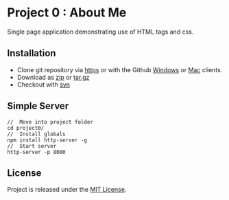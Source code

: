 # Project 0 : About Me
Single page application demonstrating use of HTML tags and css.

[get-zip]: https://github.com/jdbence/FE-Nanodegree/archive/master.zip
[get-tgz]: https://github.com/jdbence/FE-Nanodegree/archive/master.tar.gz
[clone-http]: https://github.com/jdbence/FE-Nanodegree.git
[clone-svn]: https://github.com/jdbence/FE-Nanodegree
[clone-ghwin]: github-windows://openRepo/https://github.com/jdbence/FE-Nanodegree
[clone-ghmac]: github-mac://openRepo/https://github.com/jdbence/FE-Nanodegree

## Installation

* Clone git repository via [https][clone-http] or with the Github [Windows][clone-ghwin] or [Mac][clone-ghmac] clients.
* Download as [zip][get-zip] or [tar.gz][get-tgz]
* Checkout with [svn][clone-svn]

## Simple Server

```node
//  Move into project folder
cd project0/
//  Install globals
npm install http-server -g
//  Start server
http-server -p 8080
```

## License

Project is released under the [MIT License](http://opensource.org/licenses/MIT).
